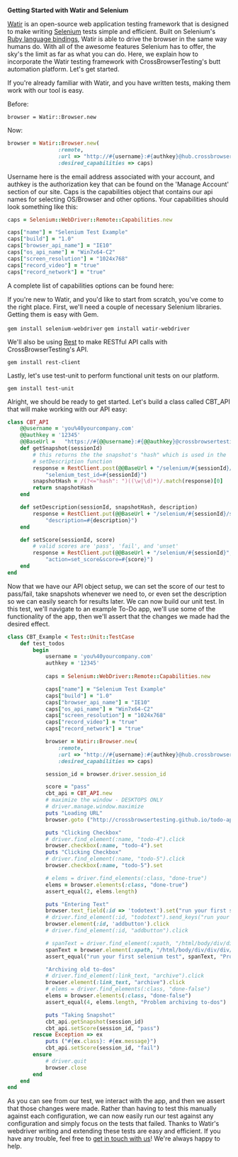**Getting Started with Watir and Selenium**

[Watir](https://watir.com/) is an open-source web application testing framework that is designed to make writing [Selenium](http://www.seleniumhq.org/) tests simple and efficient. Built on Selenium's [Ruby language bindings](https://rubygems.org/gems/selenium-webdriver), Watir is able to drive the browser in the same way humans do. With all of the awesome features Selenium has to offer, the sky's the limit as far as what you can do. Here, we explain how to incorporate the Watir testing framework with CrossBrowserTesting's butt automation platform. Let's get started.

If you're already familiar with Watir, and you have written tests, making them work with our tool is easy. 

Before:

`browser = Watir::Browser.new`

Now:

```ruby
browser = Watir::Browser.new(
				:remote,
				:url => "http://#{username}:#{authkey}@hub.crossbrowsertesting.com:80/wd/hub",
				:desired_capabilities => caps) 
```

Username here is the email address associated with your account, and authkey is the authorization key that can be found on the 'Manage Account' section of our site. Caps is the capabilities object that contains our api names for selecting OS/Browser and other options. Your capabilities should look something like this:

```ruby
caps = Selenium::WebDriver::Remote::Capabilities.new

caps["name"] = "Selenium Test Example"
caps["build"] = "1.0"
caps["browser_api_name"] = "IE10"
caps["os_api_name"] = "Win7x64-C2"
caps["screen_resolution"] = "1024x768"
caps["record_video"] = "true"
caps["record_network"] = "true"					
````

A complete list of capabilities options can be found here: 

If you're new to Watir, and you'd like to start from scratch, you've come to the right place. First, we'll need a couple of necessary Selenium libraries. Getting them is easy with Gem.

`gem install selenium-webdriver`
`gem install watir-webdriver`

We'll also be using [Rest](https://github.com/rest-client/rest-client) to make RESTful API calls with CrossBrowserTesting's API.

`gem install rest-client`

Lastly, let's use test-unit to perform functional unit tests on our platform. 

`gem install test-unit`



Alright, we should be ready to get started. Let's build a class called CBT_API that will make working with our API easy:

```ruby
class CBT_API
	@@username = 'you%40yourcompany.com'
	@@authkey = '12345'
	@@BaseUrl =   "https://#{@@username}:#{@@authkey}@crossbrowsertesting.com/api/v3"
	def getSnapshot(sessionId)
	    # this returns the the snapshot's "hash" which is used in the
	    # setDescription function
	    response = RestClient.post(@@BaseUrl + "/selenium/#{sessionId}/snapshots",
	        "selenium_test_id=#{sessionId}")
	    snapshotHash = /(?<="hash": ")((\w|\d)*)/.match(response)[0]
	    return snapshotHash
	end

	def setDescription(sessionId, snapshotHash, description)
	    response = RestClient.put(@@BaseUrl + "/selenium/#{sessionId}/snapshots/#{snapshotHash}",
	        "description=#{description}")
	end

	def setScore(sessionId, score)
	    # valid scores are 'pass', 'fail', and 'unset'
	    response = RestClient.put(@@BaseUrl + "/selenium/#{sessionId}",
	        "action=set_score&score=#{score}")
	end
end
```

Now that we have our API object setup, we can set the score of our test to pass/fail, take snapshots whenever we need to, or even set the description so we can easily search for results later. We can now build our unit test. In this test, we'll navigate to an example To-Do app, we'll use some of the functionality of the app, then we'll assert that the changes we made had the desired effect. 

```ruby
class CBT_Example < Test::Unit::TestCase
	def test_todos
		begin
			username = 'you%40yourcompany.com'
			authkey = '12345'
			
			caps = Selenium::WebDriver::Remote::Capabilities.new

			caps["name"] = "Selenium Test Example"
			caps["build"] = "1.0"
			caps["browser_api_name"] = "IE10"
			caps["os_api_name"] = "Win7x64-C2"
			caps["screen_resolution"] = "1024x768"
			caps["record_video"] = "true"
			caps["record_network"] = "true"

			browser = Watir::Browser.new(
				:remote,
				:url => "http://#{username}:#{authkey}@hub.crossbrowsertesting.com:80/wd/hub",
				:desired_capabilities => caps) 

			session_id = browser.driver.session_id

		    score = "pass"
		    cbt_api = CBT_API.new
		    # maximize the window - DESKTOPS ONLY
		    # driver.manage.window.maximize
		    puts "Loading URL"
		    browser.goto ("http://crossbrowsertesting.github.io/todo-app.html")

		    puts "Clicking Checkbox"
		    # driver.find_element(:name, "todo-4").click
		    browser.checkbox(:name, "todo-4").set
		    puts "Clicking Checkbox"
		    # driver.find_element(:name, "todo-5").click
		    browser.checkbox(:name, "todo-5").set

		    # elems = driver.find_elements(:class, "done-true")
		    elems = browser.elements(:class, "done-true")
		    assert_equal(2, elems.length)

		    puts "Entering Text"
		    browser.text_field(:id => 'todotext').set("run your first selenium test")
		    # driver.find_element(:id, "todotext").send_keys("run your first selenium test")
		    browser.element(:id, 'addbutton').click
		    # driver.find_element(:id, "addbutton").click

		    # spanText = driver.find_element(:xpath, "/html/body/div/div/div/ul/li[6]/span").text
		    spanText = browser.element(:xpath, "/html/body/div/div/div/ul/li[6]/span").text
		    assert_equal("run your first selenium test", spanText, "Problem adding to-do")

		    "Archiving old to-dos"
		    # driver.find_element(:link_text, "archive").click
		    browser.element(:link_text, "archive").click
		    # elems = driver.find_elements(:class, "done-false")
		    elems = browser.elements(:class, "done-false")
		    assert_equal(4, elems.length, "Problem archiving to-dos")

		    puts "Taking Snapshot"
		    cbt_api.getSnapshot(session_id)
		    cbt_api.setScore(session_id, "pass")
		rescue Exception => ex
		    puts ("#{ex.class}: #{ex.message}")
		    cbt_api.setScore(session_id, "fail")
		ensure     
		    # driver.quit
		    browser.close
		end
	end
end
```

As you can see from our test, we interact with the app, and then we assert that those changes were made. Rather than having to test this manually against each configuration, we can now easily run our test against any configuration and simply focus on the tests that failed. Thanks to Watir's webdriver writing and extending these tests are easy and efficient. If you have any trouble, feel free to [get in touch with us](<mailto:info@crossbrowsertesting.com>)! We're always happy to help. 
